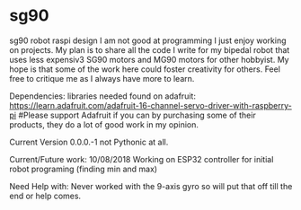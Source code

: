 # sg90
sg90 robot raspi design
I am not good at programming I just enjoy working on projects. My plan is to share all the code I write for my bipedal robot that uses less expensiv3 SG90 motors and MG90 motors for other hobbyist. My hope is that some of the work here could foster creativity for others. Feel free to critique me as I always have more to learn.


Dependencies:
libraries needed found on adafruit: https://learn.adafruit.com/adafruit-16-channel-servo-driver-with-raspberry-pi
#Please support Adafruit if you can by purchasing some of their products, they do a lot of good work in my opinion.

Current Version 0.0.0.-1 not Pythonic at all.




Current/Future work:
10/08/2018 Working on ESP32 controller for initial robot programing (finding min and max)

Need Help with:
Never worked with the 9-axis gyro so will put that off till the end or help comes.


